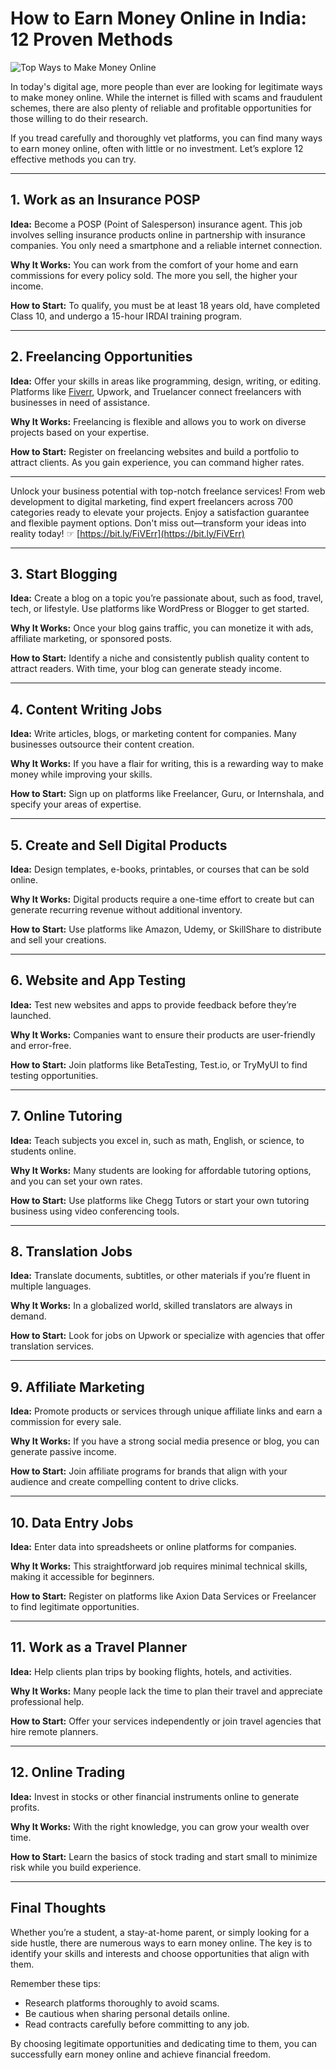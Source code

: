 # How to Earn Money Online in India: 12 Proven Methods

![Top Ways to Make Money Online](https://blogger.googleusercontent.com/img/b/R29vZ2xl/AVvXsEjILhl7mHXuQiAnPaKun0Ao6oOJOZLnuUYV_PrMJhpl2tgZoNYHoeDLx8P6_KZpbjMzhekTfjS_8vtsKchxCK4pZ9IIjYtIX8po-_GaSdh6JOGY-JjABBGzHAgb3tN54fIIRN-gVGwPnPDx7XNci5DEUArCTwacUuIVBVN8OI5jMqqMoZzN7vnVjPFF/w640-h360/Top%2012%20Ways%20To%20Make%20Money.png)

In today's digital age, more people than ever are looking for legitimate ways to make money online. While the internet is filled with scams and fraudulent schemes, there are also plenty of reliable and profitable opportunities for those willing to do their research.

If you tread carefully and thoroughly vet platforms, you can find many ways to earn money online, often with little or no investment. Let’s explore 12 effective methods you can try.

---

## 1. Work as an Insurance POSP

**Idea:** Become a POSP (Point of Salesperson) insurance agent. This job involves selling insurance products online in partnership with insurance companies. You only need a smartphone and a reliable internet connection.

**Why It Works:** You can work from the comfort of your home and earn commissions for every policy sold. The more you sell, the higher your income.

**How to Start:** To qualify, you must be at least 18 years old, have completed Class 10, and undergo a 15-hour IRDAI training program.

---

## 2. Freelancing Opportunities

**Idea:** Offer your skills in areas like programming, design, writing, or editing. Platforms like [Fiverr](https://bit.ly/FiVErr), Upwork, and Truelancer connect freelancers with businesses in need of assistance.

**Why It Works:** Freelancing is flexible and allows you to work on diverse projects based on your expertise. 

**How to Start:** Register on freelancing websites and build a portfolio to attract clients. As you gain experience, you can command higher rates.

---

Unlock your business potential with top-notch freelance services! From web development to digital marketing, find expert freelancers across 700 categories ready to elevate your projects. Enjoy a satisfaction guarantee and flexible payment options. Don't miss out—transform your ideas into reality today! ☞ [https://bit.ly/FiVErr](https://bit.ly/FiVErr)

---

## 3. Start Blogging

**Idea:** Create a blog on a topic you’re passionate about, such as food, travel, tech, or lifestyle. Use platforms like WordPress or Blogger to get started.

**Why It Works:** Once your blog gains traffic, you can monetize it with ads, affiliate marketing, or sponsored posts.

**How to Start:** Identify a niche and consistently publish quality content to attract readers. With time, your blog can generate steady income.

---

## 4. Content Writing Jobs

**Idea:** Write articles, blogs, or marketing content for companies. Many businesses outsource their content creation.

**Why It Works:** If you have a flair for writing, this is a rewarding way to make money while improving your skills.

**How to Start:** Sign up on platforms like Freelancer, Guru, or Internshala, and specify your areas of expertise.

---

## 5. Create and Sell Digital Products

**Idea:** Design templates, e-books, printables, or courses that can be sold online.

**Why It Works:** Digital products require a one-time effort to create but can generate recurring revenue without additional inventory.

**How to Start:** Use platforms like Amazon, Udemy, or SkillShare to distribute and sell your creations.

---

## 6. Website and App Testing

**Idea:** Test new websites and apps to provide feedback before they’re launched.

**Why It Works:** Companies want to ensure their products are user-friendly and error-free.

**How to Start:** Join platforms like BetaTesting, Test.io, or TryMyUI to find testing opportunities.

---

## 7. Online Tutoring

**Idea:** Teach subjects you excel in, such as math, English, or science, to students online.

**Why It Works:** Many students are looking for affordable tutoring options, and you can set your own rates.

**How to Start:** Use platforms like Chegg Tutors or start your own tutoring business using video conferencing tools.

---

## 8. Translation Jobs

**Idea:** Translate documents, subtitles, or other materials if you’re fluent in multiple languages.

**Why It Works:** In a globalized world, skilled translators are always in demand.

**How to Start:** Look for jobs on Upwork or specialize with agencies that offer translation services.

---

## 9. Affiliate Marketing

**Idea:** Promote products or services through unique affiliate links and earn a commission for every sale.

**Why It Works:** If you have a strong social media presence or blog, you can generate passive income.

**How to Start:** Join affiliate programs for brands that align with your audience and create compelling content to drive clicks.

---

## 10. Data Entry Jobs

**Idea:** Enter data into spreadsheets or online platforms for companies.

**Why It Works:** This straightforward job requires minimal technical skills, making it accessible for beginners.

**How to Start:** Register on platforms like Axion Data Services or Freelancer to find legitimate opportunities.

---

## 11. Work as a Travel Planner

**Idea:** Help clients plan trips by booking flights, hotels, and activities.

**Why It Works:** Many people lack the time to plan their travel and appreciate professional help.

**How to Start:** Offer your services independently or join travel agencies that hire remote planners.

---

## 12. Online Trading

**Idea:** Invest in stocks or other financial instruments online to generate profits.

**Why It Works:** With the right knowledge, you can grow your wealth over time.

**How to Start:** Learn the basics of stock trading and start small to minimize risk while you build experience.

---

## Final Thoughts

Whether you’re a student, a stay-at-home parent, or simply looking for a side hustle, there are numerous ways to earn money online. The key is to identify your skills and interests and choose opportunities that align with them.

Remember these tips:

- Research platforms thoroughly to avoid scams.
- Be cautious when sharing personal details online.
- Read contracts carefully before committing to any job.

By choosing legitimate opportunities and dedicating time to them, you can successfully earn money online and achieve financial freedom.
